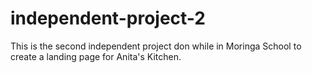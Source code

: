 # independent-project-2
This is the second independent project don while in Moringa School to create a landing page for Anita's Kitchen.
